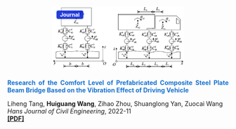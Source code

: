 <div class="paper-patent-item" style="display: flex; align-items: flex-start; margin: 20px 0; gap: 20px; flex-wrap: wrap;">
  <div style="position: relative; flex-shrink: 0; width: 100%; max-width: 300px; margin: 0 auto;">
    <img src="/web_resources/publication/picture/基于行车振动效应的预制装配式钢板组合梁桥行车舒适度研究.png" style="width: 100%; height: auto; display: block;">
    <span style="position: absolute; top: 10px; left: 10px; background: rgba(13, 40, 216, 0.9); color: #fff; padding: 2px 8px; font-size: 12px; font-weight: bold; border-radius: 4px; box-shadow: 0 1px 3px rgba(0,0,0,0.3);">
      Journal
    </span>
  </div>
  <div style="text-align: justify; flex: 1; min-width: 200px;">
    <span style="color:#1772d0; display: block; margin-bottom: 10px;">
      <b>Research of the Comfort Level of Prefabricated Composite Steel Plate Beam Bridge Based on the Vibration Effect of Driving Vehicle</b>
    </span>
    <p>
      Liheng Tang, <strong>Huiguang Wang</strong>, Zihao Zhou, Shuanglong Yan, Zuocai Wang
      <br/>        
      <i>Hans Journal of Civil Engineering</i>, 2022-11
      <br/>
      <a href="/web_resources/publication/papers/基于行车振动效应的预制装配式钢板组合梁桥行车舒适度研究.pdf"><b>[PDF]</b></a>
    </p>
  </div>
</div>